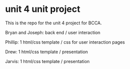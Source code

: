 # unit 4 unit project

This is the repo for the unit 4 project for BCCA.

Bryan and Joseph:
back end / user interaction

Phillip:
1 html/css template / css for user interaction pages

Drew:
1 html/css template / presentation

Jarvis:
1 html/css template / presentation
